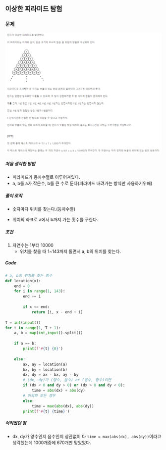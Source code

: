 ## 이상한 피라미드 탐험

### 문제

![image-20201223221521551](./img/image-20201223221521551.png)



##### 처음 생각한 방법

- 피라미드가 등차수열로 이루어져있다.
- a, b를 a가 작은수, b를 큰 수로 둔다(피라미드 내려가는 방식만 사용하기위해)



##### 풀이 로직

- 숫자마다 위치를 찾는다.(등차수열)

- 위치의 좌표로 a에서 b까지 가는 횟수를 구한다.



##### 조건

1. 자연수는 1부터 10000
   - 위치를 찾을 때 1~143까지 돌면서 a, b의 위치를 찾는다.



##### Code

```python
# a, b의 위치를 찾는 함수
def location(x):
    end = 0
    for i in range(1, 143):
        end += i

        if x <= end:
            return [i, x - end + i]

T = int(input())
for t in range(1, T + 1):
    a, b = map(int,input().split())

    if a == b:
        print(f'#{t} {0}')
    
    else:
        ax, ay = location(a)
        bx, by = location(b)
        dx, dy = ax - bx, ay - by
        # (dx, dy)가 (양수, 음수) or (음수, 양수)이면
        if (dx < 0 and dy > 0) or (dx > 0 and dy < 0):
            time = abs(dx) + abs(dy)
        # 이외의 모든 경우
        else:
            time = max(abs(dx), abs(dy))
        print(f'#{t} {time}')
```



##### 어려웠던 점

- dx, dy가 양수인지 음수인지 상관없이 다 `time = max(abs(dx), abs(dy))`이라고 생각했는데 1000개중에 670개만 맞았었다.



